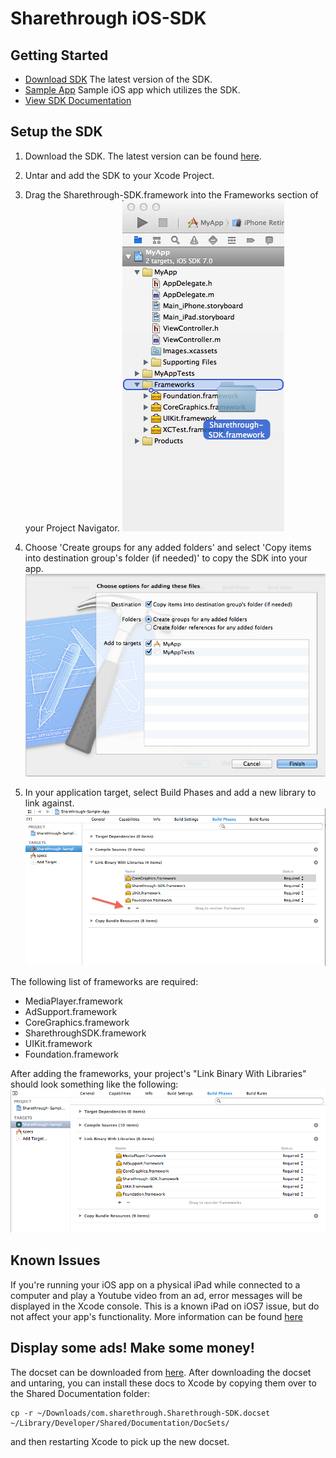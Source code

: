 # Sharethrough iOS-SDK #
## Getting Started ##
* [Download SDK][sdk] The latest version of the SDK.
* [Sample App][sample-app] Sample iOS app which utilizes the SDK.
* [View SDK Documentation][sdk-docs]

## Setup the SDK ##

1. Download the SDK. The latest version can be found [here][sdk].

1. Untar and add the SDK to your Xcode Project.

1. Drag the Sharethrough-SDK.framework into the Frameworks section of your Project Navigator.
![Navigator Screenshot][nav-screenshot]

1. Choose 'Create groups for any added folders' and select 'Copy items into destination group's folder (if needed)' to copy the SDK into your app.
![Add framework Screenshot][copy-screenshot]

1. In your application target, select Build Phases and add a new library to link against.
![Link to new library screenshot][project_settings-screenshot]

The following list of frameworks are required:

- MediaPlayer.framework
- AdSupport.framework
- CoreGraphics.framework
- SharethroughSDK.framework
- UIKit.framework
- Foundation.framework

After adding the frameworks, your project's "Link Binary With Libraries" should look something like the following:
![Linked libraries][linked-libraries-screenshot]

## Known Issues ##
If you're running your iOS app on a physical iPad while connected to a computer and play a Youtube video from an ad, error messages will be displayed in the Xcode console. This is a known iPad on iOS7 issue, but do not affect your app's functionality. More information can be found [here][stack-overflow]

## Display some ads! Make some money! ##
The docset can be downloaded from [here][docset].
After downloading the docset and untaring, you can install these docs to Xcode by copying them over to the Shared Documentation folder:

```
cp -r ~/Downloads/com.sharethrough.Sharethrough-SDK.docset ~/Library/Developer/Shared/Documentation/DocSets/
```

and then restarting Xcode to pick up the new docset.

[sdk]: http://s3.amazonaws.com/iOS-SDK/Sharethrough-SDK.framework.tar
[nav-screenshot]: documentation/getting_started/nav_screenshot.png
[copy-screenshot]: documentation/getting_started/copy_screenshot.png
[linked-libraries-screenshot]: documentation/getting_started/frameworks_screenshot.png
[project_settings-screenshot]: documentation/getting_started/project_settings_screenshot.png
[docset]: http://s3.amazonaws.com/iOS-SDK/com.sharethrough.Sharethrough-SDK.docset.tar
[stack-overflow]: http://stackoverflow.com/questions/19034954/ios7-uiwebview-youtube-video
[sample-app]: https://github.com/sharethrough/iOS-Sample-App
[sdk-docs]: iOS/index.html